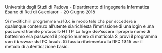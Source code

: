 Università degli Studi di Padova - Dipartimento di Ingegneria Informatica
Esame di Reti di Calcolatori - 20 Giugno 2018

Si modifichi il programma ws18.c in modo tale che per accedere a qualunque contenuto all’utente sia richiesta
l’immissione di una login e una password tramite protocollo HTTP.
La login dev’essere il proprio nome di battesimo e la password il proprio numero di matricola
Si provi il programma con il browser del PC locale.
Si faccia riferimento alla RFC 1945 per il metodo di autenticazione basic.
